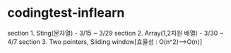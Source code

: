 # codingtest-inflearn

section 1. Sting(문자열) - 3/15 ~ 3/29
section 2. Array(1,2차원 배열) - 3/30 ~ 4/7
section 3. Two pointers, Sliding window[효율성 : O(n^2)-->O(n)]
